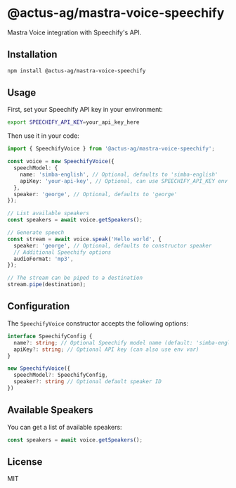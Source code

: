 # @actus-ag/mastra-voice-speechify

Mastra Voice integration with Speechify's API.

## Installation

```bash
npm install @actus-ag/mastra-voice-speechify
```

## Usage

First, set your Speechify API key in your environment:

```bash
export SPEECHIFY_API_KEY=your_api_key_here
```

Then use it in your code:

```typescript
import { SpeechifyVoice } from '@actus-ag/mastra-voice-speechify';

const voice = new SpeechifyVoice({
  speechModel: {
    name: 'simba-english', // Optional, defaults to 'simba-english'
    apiKey: 'your-api-key', // Optional, can use SPEECHIFY_API_KEY env var
  },
  speaker: 'george', // Optional, defaults to 'george'
});

// List available speakers
const speakers = await voice.getSpeakers();

// Generate speech
const stream = await voice.speak('Hello world', {
  speaker: 'george', // Optional, defaults to constructor speaker
  // Additional Speechify options
  audioFormat: 'mp3',
});

// The stream can be piped to a destination
stream.pipe(destination);
```

## Configuration

The `SpeechifyVoice` constructor accepts the following options:

```typescript
interface SpeechifyConfig {
  name?: string; // Optional Speechify model name (default: 'simba-english')
  apiKey?: string; // Optional API key (can also use env var)
}

new SpeechifyVoice({
  speechModel?: SpeechifyConfig,
  speaker?: string // Optional default speaker ID
})
```

## Available Speakers

You can get a list of available speakers:

```typescript
const speakers = await voice.getSpeakers();
```

## License

MIT
